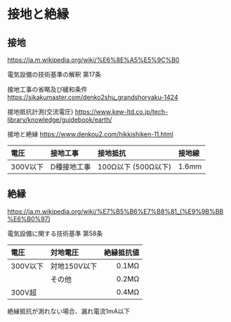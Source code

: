 # 接地と絶縁
## 接地
https://ja.m.wikipedia.org/wiki/%E6%8E%A5%E5%9C%B0

電気設備の技術基準の解釈
第17条

接地工事の省略及び緩和条件
https://sikakumaster.com/denko2shu_grandshoryaku-1424

接地抵抗計測(交流電圧)
https://www.kew-ltd.co.jp/tech-library/knowledge/guidebook/earth/

接地と絶縁
https://www.denkou2.com/hikkishiken-11.html

|電圧|接地工事|接地抵抗|接地線|
|:--|:--|:--|:--|
|300V以下|D種接地工事|100Ω以下 (500Ω以下)|1.6mm|

## 絶縁
https://ja.m.wikipedia.org/wiki/%E7%B5%B6%E7%B8%81_(%E9%9B%BB%E6%B0%97)

電気設備に関する技術基準
第58条

|電圧|対地電圧|絶縁抵抗値|
|:--|:--|--:|
|300V以下|対地150V以下|0.1MΩ|
||その他|0.2MΩ|
|300V超||0.4MΩ|

絶縁抵抗が測れない場合、漏れ電流1mA以下


